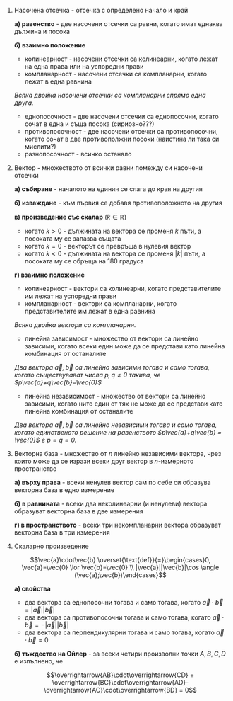 1. Насочена отсечка - отсечка с определено начало и край
	
	**а) равенство** - две насочени отсечки са равни, когато имат еднаква дължина и посока
	
	**б) взаимно положение**
	- колинеарност - насочени отсечки са колинеарни, когато лежат на една права или на успоредни прави
	- компланарност - насочени отсечки са компланарни, когато лежат в една равнина
	
	*Всяка двойка насочени отсечки са компланарни спрямо една друга.*
	
	- еднопосочност - две насочени отсечки са еднопосочни, когато сочат в една и съща посока (сириозно???)
	- противопосочност - две насочени отсечки са противопосочни, когато сочат в две противополжни посоки (наистина ли така си мислити?)
	- разнопосочност - всичко останало

2. Вектор - множеството от всички равни помежду си насочени отсечки
	
	**а) събиране** - началото на единия се слага до края на другия 
	
	**б) изваждане** - към първия се добавя противоположното на другия
	
	**в) произведение със скалар** ($k \in \mathbb{R}$)
	- когато $k \gt 0$ - дължината на вектора се променя $k$ пъти, а посоката му се запазва същата
	- когато $k = 0$ - векторът се превръща в нулевия вектор
	- когато $k \lt 0$ - дължината на вектора се променя $|k|$ пъти, а посоката му се обръща на 180 градуса
	
	**г) взаимно положение**
	- колинеарност - вектори са колинеарни, когато представителите им лежат на успоредни прави
	- компланарност - вектори са компланарни, когато представителите им лежат в една равнина
	
	*Всяка двойка вектори са компланарни.*
	
	- линейна зависимост - множество от вектори са линейно зависими, когато всеки един може да се представи като линейна комбинация от останалите
	
	*Два вектора $\vec{a},\vec{b}$ са линейно зависими тогава и само тогава, когато съществувават числа $p,q \ne 0$ такива, че $p\vec{a}+q\vec{b}=\vec{0}$*
	
	- линейна независимост - множество от вектори са линейно зависими, когато нито един от тях не може да се представи като линейна комбинация от останалите
	
	*Два вектора $\vec{a},\vec{b}$ са линейно независими тогава и само тогава, когато единственото решение на равенството $p\vec{a}+q\vec{b} = \vec{0}$ е $p=q=0$.*

3. Векторна база - множество от $n$ линейно независими вектора, чрез които може да се изрази всеки друг вектор в $n$-измерното пространство
	
	**а) върху права** - всеки ненулев вектор сам по себе си образува векторна база в едно измерение
	
	**б) в равнината** - всеки два неколинеарни (и ненулеви) вектора образуват векторна база в две измерения
	
	**г) в пространството** - всеки три некомпланарни вектора образуват векторна база в три измерения

4. Скаларно произведение
	
	$$\vec{a}\cdot\vec{b} \overset{\text{def}}{=}\begin{cases}0, \vec{a}=\vec{0} \lor \vec{b}=\vec{0} \\ |\vec{a}||\vec{b}|\cos \angle (\vec{a};\vec{b})\end{cases}$$
	
	**а) свойства**
	- два вектора са еднопосочни тогава и само тогава, когато $\vec{a}\cdot\vec{b} = |\vec{a}||\vec{b}|$
	- два вектора са противопосочни тогава и само тогава, когато $\vec{a}\cdot\vec{b} = -|\vec{a}||\vec{b}|$
	- два вектора са перпендикулярни тогава и само тогава, когато $\vec{a}\cdot\vec{b} = 0$
	
	**б) тъждество на Ойлер** - за всеки четири произволни точки $A, B, C, D$ е изпълнено, че
	
	$$\overrightarrow{AB}\cdot\overrightarrow{CD} + \overrightarrow{BC}\cdot\overrightarrow{AD}-\overrightarrow{AC}\cdot\overrightarrow{BD} = 0$$